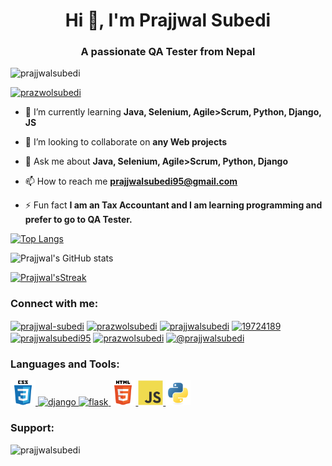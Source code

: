 <h1 align="center">Hi 👋, I'm Prajjwal Subedi</h1>
<h3 align="center">A passionate QA Tester from Nepal</h3>

<p align="left"> <img src="https://komarev.com/ghpvc/?username=prajjwalsubedi&label=Profile%20views&color=0e75b6&style=flat" alt="prajjwalsubedi" /> </p>

<p align="left"> <a href="https://twitter.com/prazwolsubedi" target="blank"><img src="https://img.shields.io/twitter/follow/prazwolsubedi?logo=twitter&style=for-the-badge" alt="prazwolsubedi" /></a> </p>
 
 </div>

- 🌱 I’m currently learning **Java, Selenium, Agile>Scrum, Python, Django, JS**

- 👯 I’m looking to collaborate on **any Web projects**

- 💬 Ask me about **Java, Selenium, Agile>Scrum, Python, Django**

- 📫 How to reach me **prajjwalsubedi95@gmail.com**

- ⚡ Fun fact **I am an Tax Accountant and I am learning programming and prefer to go to QA Tester.**

[![Top Langs](https://github-readme-stats.vercel.app/api/top-langs/?username=prajjwalsubedi&layout=compact&theme=radical)](https://github.com/anuraghazra/github-readme-stats)


![Prajjwal's GitHub stats](https://github-readme-stats.vercel.app/api?username=prajjwalsubedi&show_icons=true&theme=radical)

[![Prajjwal'sStreak](http://github-readme-streak-stats.herokuapp.com?user=prajjwalsubedi&theme=radical)](https://www.facebook.com/prajjwalsubedi95)

<h3 align="left">Connect with me:</h3>
<p align="left">
<a href="https://codepen.io/prajjwal-subedi" target="blank"><img align="center" src="https://raw.githubusercontent.com/rahuldkjain/github-profile-readme-generator/master/src/images/icons/Social/codepen.svg" alt="prajjwal-subedi" height="30" width="40" /></a>
<a href="https://twitter.com/prazwolsubedi" target="blank"><img align="center" src="https://raw.githubusercontent.com/rahuldkjain/github-profile-readme-generator/master/src/images/icons/Social/twitter.svg" alt="prazwolsubedi" height="30" width="40" /></a>
<a href="https://linkedin.com/in/prajjwalsubedi" target="blank"><img align="center" src="https://raw.githubusercontent.com/rahuldkjain/github-profile-readme-generator/master/src/images/icons/Social/linked-in-alt.svg" alt="prajjwalsubedi" height="30" width="40" /></a>
<a href="https://stackoverflow.com/users/19724189" target="blank"><img align="center" src="https://raw.githubusercontent.com/rahuldkjain/github-profile-readme-generator/master/src/images/icons/Social/stack-overflow.svg" alt="19724189" height="30" width="40" /></a>
<a href="https://fb.com/prajjwalsubedi95" target="blank"><img align="center" src="https://raw.githubusercontent.com/rahuldkjain/github-profile-readme-generator/master/src/images/icons/Social/facebook.svg" alt="prajjwalsubedi95" height="30" width="40" /></a>
<a href="https://instagram.com/prazwolsubedi" target="blank"><img align="center" src="https://raw.githubusercontent.com/rahuldkjain/github-profile-readme-generator/master/src/images/icons/Social/instagram.svg" alt="prazwolsubedi" height="30" width="40" /></a>
<a href="https://medium.com/@prajjwalsubedi" target="blank"><img align="center" src="https://raw.githubusercontent.com/rahuldkjain/github-profile-readme-generator/master/src/images/icons/Social/medium.svg" alt="@prajjwalsubedi" height="30" width="40" /></a>
</p>

<h3 align="left">Languages and Tools:</h3>
<p align="left"> <a href="https://www.w3schools.com/css/" target="_blank" rel="noreferrer"> <img src="https://raw.githubusercontent.com/devicons/devicon/master/icons/css3/css3-original-wordmark.svg" alt="css3" width="40" height="40"/> </a> <a href="https://www.djangoproject.com/" target="_blank" rel="noreferrer"> <img src="https://cdn.worldvectorlogo.com/logos/django.svg" alt="django" width="40" height="40"/> </a> <a href="https://flask.palletsprojects.com/" target="_blank" rel="noreferrer"> <img src="https://www.vectorlogo.zone/logos/pocoo_flask/pocoo_flask-icon.svg" alt="flask" width="40" height="40"/> </a> <a href="https://www.w3.org/html/" target="_blank" rel="noreferrer"> <img src="https://raw.githubusercontent.com/devicons/devicon/master/icons/html5/html5-original-wordmark.svg" alt="html5" width="40" height="40"/> </a> <a href="https://developer.mozilla.org/en-US/docs/Web/JavaScript" target="_blank" rel="noreferrer"> <img src="https://raw.githubusercontent.com/devicons/devicon/master/icons/javascript/javascript-original.svg" alt="javascript" width="40" height="40"/> </a> <a href="https://www.python.org" target="_blank" rel="noreferrer"> <img src="https://raw.githubusercontent.com/devicons/devicon/master/icons/python/python-original.svg" alt="python" width="40" height="40"/> </a> </p>

<h3 align="left">Support:</h3>
<p><a href="https://www.buymeacoffee.com/prajjwalsubedi"> <img align="left" src="https://cdn.buymeacoffee.com/buttons/v2/default-yellow.png" height="50" width="210" alt="prajjwalsubedi" /></a></p><br><br>


